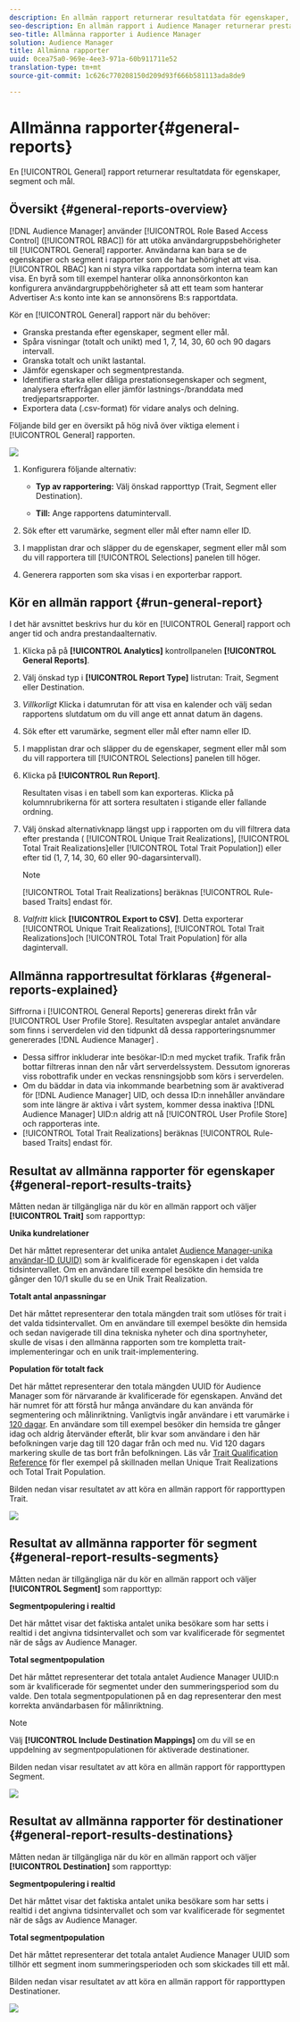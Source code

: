 ```yaml
---
description: En allmän rapport returnerar resultatdata för egenskaper, segment och mål.
seo-description: En allmän rapport i Audience Manager returnerar prestandadata för egenskaper, segment och mål.
seo-title: Allmänna rapporter i Audience Manager
solution: Audience Manager
title: Allmänna rapporter
uuid: 0cea75a0-969e-4ee3-971a-60b911711e52
translation-type: tm+mt
source-git-commit: 1c626c770208150d209d93f666b581113ada8de9

---
```



# Allmänna rapporter{#general-reports}

En [!UICONTROL General] rapport returnerar resultatdata för egenskaper, segment och mål.

## Översikt {#general-reports-overview}

<!-- 

c_general_reports.xml

 -->

[!DNL Audience Manager] använder [!UICONTROL Role Based Access Control] ([!UICONTROL RBAC]) för att utöka användargruppsbehörigheter till [!UICONTROL General] rapporter. Användarna kan bara se de egenskaper och segment i rapporter som de har behörighet att visa. [!UICONTROL RBAC] kan ni styra vilka rapportdata som interna team kan visa. En byrå som till exempel hanterar olika annonsörkonton kan konfigurera användargruppbehörigheter så att ett team som hanterar Advertiser A:s konto inte kan se annonsörens B:s rapportdata.

Kör en [!UICONTROL General] rapport när du behöver:

* Granska prestanda efter egenskaper, segment eller mål.
* Spåra visningar (totalt och unikt) med 1, 7, 14, 30, 60 och 90 dagars intervall.
* Granska totalt och unikt lastantal.
* Jämför egenskaper och segmentprestanda.
* Identifiera starka eller dåliga prestationsegenskaper och segment, analysera efterfrågan eller jämför lastnings-/branddata med tredjepartsrapporter.
* Exportera data (.csv-format) för vidare analys och delning.

Följande bild ger en översikt på hög nivå över viktiga element i [!UICONTROL General] rapporten.

![](assets/general_reports.png)

1. Konfigurera följande alternativ:

   * **Typ av rapportering:** Välj önskad rapporttyp (Trait, Segment eller Destination).

   * **Till:** Ange rapportens datumintervall.

2. Sök efter ett varumärke, segment eller mål efter namn eller ID.
3. I mapplistan drar och släpper du de egenskaper, segment eller mål som du vill rapportera till [!UICONTROL Selections] panelen till höger.
4. Generera rapporten som ska visas i en exporterbar rapport.

## Kör en allmän rapport {#run-general-report}

I det här avsnittet beskrivs hur du kör en [!UICONTROL General] rapport och anger tid och andra prestandaalternativ.

<!-- 

t_run_general_report.xml

 -->

1. Klicka på på **[!UICONTROL Analytics]** kontrollpanelen **[!UICONTROL General Reports]**.
1. Välj önskad typ i **[!UICONTROL Report Type]** listrutan: Trait, Segment eller Destination.
1. *Villkorligt* Klicka i datumrutan för att visa en kalender och välj sedan rapportens slutdatum om du vill ange ett annat datum än dagens.
1. Sök efter ett varumärke, segment eller mål efter namn eller ID.
1. I mapplistan drar och släpper du de egenskaper, segment eller mål som du vill rapportera till [!UICONTROL Selections] panelen till höger.
1. Klicka på **[!UICONTROL Run Report]**.

   Resultaten visas i en tabell som kan exporteras. Klicka på kolumnrubrikerna för att sortera resultaten i stigande eller fallande ordning.
1. Välj önskad alternativknapp längst upp i rapporten om du vill filtrera data efter prestanda ( [!UICONTROL Unique Trait Realizations], [!UICONTROL Total Trait Realizations]eller [!UICONTROL Total Trait Population]) eller efter tid (1, 7, 14, 30, 60 eller 90-dagarsintervall).

   >[!NOTE]
   >
   >[!UICONTROL Total Trait Realizations] beräknas [!UICONTROL Rule-based Traits] endast för.

1. *Valfritt* klick **[!UICONTROL Export to CSV]**. Detta exporterar [!UICONTROL Unique Trait Realizations], [!UICONTROL Total Trait Realizations]och [!UICONTROL Total Trait Population] för alla dagintervall.

## Allmänna rapportresultat förklaras {#general-reports-explained}

Siffrorna i [!UICONTROL General Reports] genereras direkt från vår [!UICONTROL User Profile Store]. Resultaten avspeglar antalet användare som finns i serverdelen vid den tidpunkt då dessa rapporteringsnummer genererades [!DNL Audience Manager] .

* Dessa siffror inkluderar inte besökar-ID:n med mycket trafik. Trafik från bottar filtreras innan den når vårt serverdelssystem. Dessutom ignoreras viss robottrafik under en veckas rensningsjobb som körs i serverdelen.
* Om du bäddar in data via inkommande bearbetning som är avaktiverad för [!DNL Audience Manager] UID, och dessa ID:n innehåller användare som inte längre är aktiva i vårt system, kommer dessa inaktiva [!DNL Audience Manager] UID:n aldrig att nå [!UICONTROL User Profile Store] och rapporteras inte.
* [!UICONTROL Total Trait Realizations] beräknas [!UICONTROL Rule-based Traits] endast för.

## Resultat av allmänna rapporter för egenskaper {#general-report-results-traits}

Måtten nedan är tillgängliga när du kör en allmän rapport och väljer **[!UICONTROL Trait]** som rapporttyp:

**Unika kundrelationer**

Det här måttet representerar det unika antalet [Audience Manager-unika användar-ID (UUID)](../reference/ids-in-aam.md) som är kvalificerade för egenskapen i det valda tidsintervallet. Om en användare till exempel besökte din hemsida tre gånger den 10/1 skulle du se en Unik Trait Realization.

**Totalt antal anpassningar**

Det här måttet representerar den totala mängden trait som utlöses för trait i det valda tidsintervallet. Om en användare till exempel besökte din hemsida och sedan navigerade till dina tekniska nyheter och dina sportnyheter, skulle de visas i den allmänna rapporten som tre kompletta trait-implementeringar och en unik trait-implementering.

**Population för totalt fack**

Det här måttet representerar den totala mängden UUID för Audience Manager som för närvarande är kvalificerade för egenskapen. Använd det här numret för att förstå hur många användare du kan använda för segmentering och målinriktning. Vanligtvis ingår användare i ett varumärke i [120 dagar](../features/traits/create-onboarded-rule-based-traits.md#set-expiration-interval). En användare som till exempel besöker din hemsida tre gånger idag och aldrig återvänder efteråt, blir kvar som användare i den här befolkningen varje dag till 120 dagar från och med nu. Vid 120 dagars markering skulle de tas bort från befolkningen. Läs vår [Trait Qualification Reference](../features/traits/trait-qualification-reference.md) för fler exempel på skillnaden mellan Unique Trait Realizations och Total Trait Population.

Bilden nedan visar resultatet av att köra en allmän rapport för rapporttypen Trait.

![](assets/general_reports_metrics.png)

## Resultat av allmänna rapporter för segment {#general-report-results-segments}

Måtten nedan är tillgängliga när du kör en allmän rapport och väljer **[!UICONTROL Segment]** som rapporttyp:

**Segmentpopulering i realtid**

Det här måttet visar det faktiska antalet unika besökare som har setts i realtid i det angivna tidsintervallet och som var kvalificerade för segmentet när de sågs av Audience Manager.

**Total segmentpopulation**

Det här måttet representerar det totala antalet Audience Manager UUID:n som är kvalificerade för segmentet under den summeringsperiod som du valde. Den totala segmentpopulationen på en dag representerar den mest korrekta användarbasen för målinriktning.

>[!NOTE]
>
>Välj **[!UICONTROL Include Destination Mappings]** om du vill se en uppdelning av segmentpopulationen för aktiverade destinationer.

Bilden nedan visar resultatet av att köra en allmän rapport för rapporttypen Segment.

![](assets/general_reports_segment_metrics.png)

## Resultat av allmänna rapporter för destinationer {#general-report-results-destinations}

Måtten nedan är tillgängliga när du kör en allmän rapport och väljer **[!UICONTROL Destination]** som rapporttyp:

**Segmentpopulering i realtid**

Det här måttet visar det faktiska antalet unika besökare som har setts i realtid i det angivna tidsintervallet och som var kvalificerade för segmentet när de sågs av Audience Manager.

**Total segmentpopulation**

Det här måttet representerar det totala antalet Audience Manager UUID som tillhör ett segment inom summeringsperioden och som skickades till ett mål.

Bilden nedan visar resultatet av att köra en allmän rapport för rapporttypen Destinationer.

![](assets/general_reports_destinations.png)
